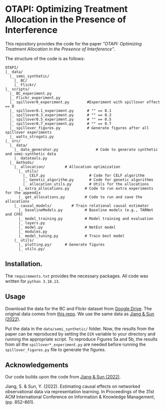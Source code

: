 # OTAPI: Optimizing Treatment Allocation in the Presence of Interference
This repository provides the code for the paper *"OTAPI: Optimizing Treatment Allocation in the Presence of Interference"*.

The structure of the code is as follows:
```
OTAPI/
|_ data/
  |_ semi_synthetic/                   
    |_ BC/
    |_ Flickr/
|_ scripts/
  |_ BC_experiment.py                    
  |_ Flickr_experiment.py
  |_ spillover0_experiment.py        #Experiment with spillover effect == 0    
  |_ spillover0.1_experiment.py      # "" == 0.1
  |_ spillover0.3_experiment.py      # "" == 0.3
  |_ spillover0.5_experiment.py      # "" == 0.5
  |_ spillover0.7_experiment.py      # "" == 0.7
  |_ spillover_figures.py            # Generate figures after all spillover experiments 
  |_ watts_strogatz.py
|_ src/
  |_ data/
    |_ data_generator.py                 # Code to generate synthetic and semi-synthetic data
    |_ datatools.py                 
  |_ methods/
    |_ allocation/         # Allocation optimization
      |_ utils/
        |_ CELF.py                    # Code for CELF algorithm
        |_ Genetic_algorithm.py       # Code for genetic algorithms
        |_ allocation_utils.py        # Utils for the allocations
      |_ extra_allocations.py       # Code to run extra experiments for the appendix
      |_ get_allocations.py         # Code to run and save the allocations
    |_ causal_models/         # Train relational causal estimator
      |_ baselineModels.py          # Baseline models (e.g., TARNet and CFR)
      |_ model_training.py          # Model training and evaluation
      |_ layers.py                  
      |_ model.py                   # NetEst model
      |_ modules.py                 
      |_ model_tuning.py            # Train best model
    |_ utils/
      |_ plotting.py/      # Generate figures
      |_ utils.py/
```

## Installation.
The ```requirements.txt``` provides the necessary packages.
All code was written for ```python 3.10.13```.

## Usage
Download the data for the BC and Flickr dataset from [Google Drive](https://drive.google.com/drive/folders/1CGOKpd7NU-brk9PpiO6nJcVYp3idi97E?usp=sharing). The original data comes from [this repo](https://github.com/rguo12/network-deconfounder-wsdm20).
We use the same data as [Jiang & Sun (2022)](https://github.com/songjiang0909/Causal-Inference-on-Networked-Data). 

Put the data in the ```data/semi_synthetic/``` folder. Now, the results from the paper can be reproduced by setting the ```DIR``` variable to your directory and running the appropriate script. To reproduce Figures 5a and 5b, the results from all the ```spillover*_experiment.py``` are needed
before running the ```spillover_figures.py``` file to generate the figures.

## Acknowledgements
Our code builds upon the code from [Jiang & Sun (2022)](https://github.com/songjiang0909/Causal-Inference-on-Networked-Data). 

Jiang, S. & Sun, Y. (2022). Estimating causal effects on networked observational data via representation learning. In Proceedings of the 31st ACM International Conference on Information & Knowledge Management, (pp. 852–861).
